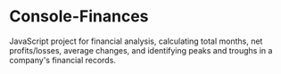 # Console-Finances
JavaScript project for financial analysis, calculating total months, net profits/losses, average changes, and identifying peaks and troughs in a company's financial records.
